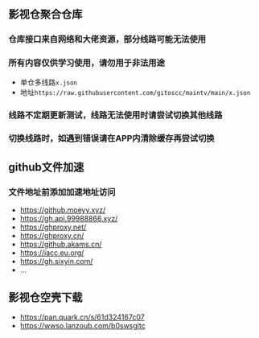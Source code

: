 ## 影视仓聚合仓库

### 仓库接口来自网络和大佬资源，部分线路可能无法使用
### 所有内容仅供学习使用，请勿用于非法用途
* 单仓多线路`x.json`
* 地址`https://raw.githubusercontent.com/gitoscc/maintv/main/x.json`
### 线路不定期更新测试，线路无法使用时请尝试切换其他线路
### 切换线路时，如遇到错误请在APP内清除缓存再尝试切换

## github文件加速
### 文件地址前添加加速地址访问
* https://github.moeyy.xyz/
* https://gh.api.99988866.xyz/
* https://ghproxy.net/
* https://ghproxy.cn/
* https://github.akams.cn/
* https://iacc.eu.org/
* https://gh.sixyin.com/
* ...

## 影视仓空壳下载
* https://pan.quark.cn/s/61d324167c07
* https://wwso.lanzoub.com/b0swsgitc
  
